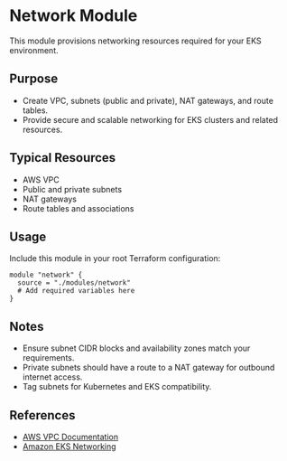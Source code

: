 # Network Module

This module provisions networking resources required for your EKS environment.

## Purpose

- Create VPC, subnets (public and private), NAT gateways, and route tables.
- Provide secure and scalable networking for EKS clusters and related resources.

## Typical Resources

- AWS VPC
- Public and private subnets
- NAT gateways
- Route tables and associations

## Usage

Include this module in your root Terraform configuration:

```hcl
module "network" {
  source = "./modules/network"
  # Add required variables here
}
```

## Notes

- Ensure subnet CIDR blocks and availability zones match your requirements.
- Private subnets should have a route to a NAT gateway for outbound internet access.
- Tag subnets for Kubernetes and EKS compatibility.

## References

- [AWS VPC Documentation](https://docs.aws.amazon.com/vpc/latest/userguide/what-is-amazon-vpc.html)
- [Amazon EKS Networking](https://docs.aws.amazon.com/eks/latest/userguide/network_reqs.html)